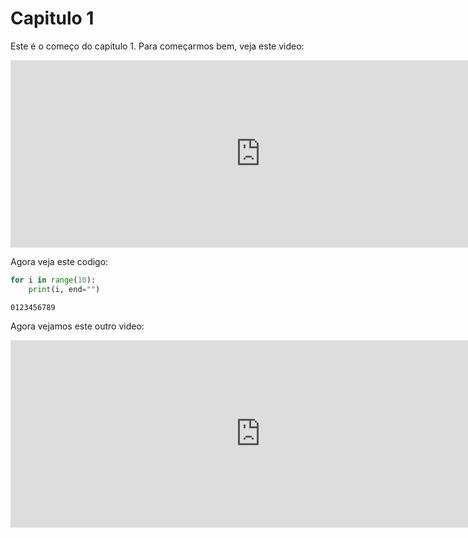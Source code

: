 # Capitulo 1

Este é o começo do capitulo 1. Para começarmos bem, veja este video:



<iframe
    width="800"
    height="300"
    src="https://www.youtube.com/embed/5j3N5WWT3z4"
    frameborder="0"
    allowfullscreen
></iframe>




Agora veja este codigo:


```python
for i in range(10):
    print(i, end="")
```

    0123456789

Agora vejamos este outro video:




<iframe
    width="800"
    height="300"
    src="https://www.youtube.com/embed/rhE45ihB26E"
    frameborder="0"
    allowfullscreen
></iframe>



